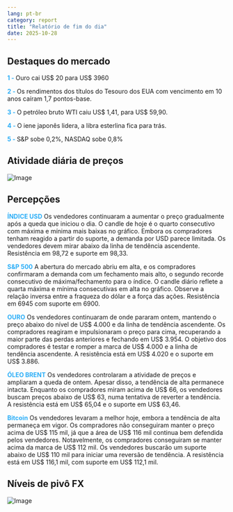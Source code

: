 ```yaml
---
lang: pt-br
category: report
title: "Relatório de fim do dia"
date: 2025-10-28
---
```



<h2>Destaques do mercado</h2>
<strong style="color: #2caef7;">1 - </strong> Ouro cai US$ 20 para US$ 3960

<strong style="color: #2caef7;">2 - </strong> Os rendimentos dos títulos do Tesouro dos EUA com vencimento em 10 anos caíram 1,7 pontos-base.


<strong style="color: #2caef7;">3 - </strong> O petróleo bruto WTI caiu US$ 1,41, para US$ 59,90.

<strong style="color: #2caef7;">4 - </strong> O iene japonês lidera, a libra esterlina fica para trás.

<strong style="color: #2caef7;">5 - </strong> S&P sobe 0,2%, NASDAQ sobe 0,8%



<h2>Atividade diária de preços</h2>
<img src="https://markleighedu.github.io/img/Oct-2025/28-Oct-2025/price.jpg" alt="Image"/>

<h2>Percepções</h2>
<strong style="color: #2caef7;">ÍNDICE USD</strong> Os vendedores continuaram a aumentar o preço gradualmente após a queda que iniciou o dia. O candle de hoje é o quarto consecutivo com máxima e mínima mais baixas no gráfico. Embora os compradores tenham reagido a partir do suporte, a demanda por USD parece limitada. Os vendedores devem mirar abaixo da linha de tendência ascendente. Resistência em 98,72 e suporte em 98,33.

<strong style="color: #2caef7;">S&P 500</strong> A abertura do mercado abriu em alta, e os compradores confirmaram a demanda com um fechamento mais alto, o segundo recorde consecutivo de máxima/fechamento para o índice. O candle diário reflete a quarta máxima e mínima consecutivas em alta no gráfico. Observe a relação inversa entre a fraqueza do dólar e a força das ações. Resistência em 6945 com suporte em 6900.

<strong style="color: #2caef7;">OURO</strong> Os vendedores continuaram de onde pararam ontem, mantendo o preço abaixo do nível de US$ 4.000 e da linha de tendência ascendente. Os compradores reagiram e impulsionaram o preço para cima, recuperando a maior parte das perdas anteriores e fechando em US$ 3.954. O objetivo dos compradores é testar e romper a marca de US$ 4.000 e a linha de tendência ascendente. A resistência está em US$ 4.020 e o suporte em US$ 3.886.

<strong style="color: #2caef7;">ÓLEO BRENT</strong> Os vendedores controlaram a atividade de preços e ampliaram a queda de ontem. Apesar disso, a tendência de alta permanece intacta. Enquanto os compradores miram acima de US$ 66, os vendedores buscam preços abaixo de US$ 63, numa tentativa de reverter a tendência. A resistência está em US$ 65,04 e o suporte em US$ 63,46.

<strong style="color: #2caef7;">Bitcoin</strong> Os vendedores levaram a melhor hoje, embora a tendência de alta permaneça em vigor. Os compradores não conseguiram manter o preço acima de US$ 115 mil, já que a área de US$ 116 mil continua bem defendida pelos vendedores. Notavelmente, os compradores conseguiram se manter acima da marca de US$ 112 mil. Os vendedores buscarão um suporte abaixo de US$ 110 mil para iniciar uma reversão de tendência. A resistência está em US$ 116,1 mil, com suporte em US$ 112,1 mil.



<h2>Níveis de pivô FX</h2>
<img src="https://markleighedu.github.io/img/Oct-2025/28-Oct-2025/pivot.jpg" alt="Image"/>